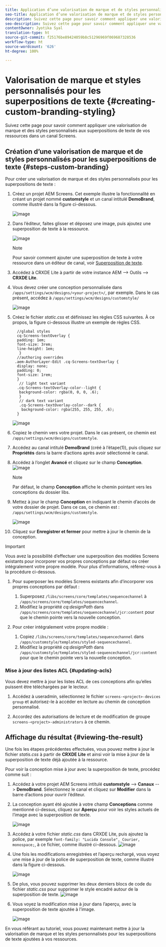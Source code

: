 ```yaml
---
title: Application d’une valorisation de marque et de styles personnalisés aux superpositions de texte
seo-title: Application d’une valorisation de marque et de styles personnalisés aux superpositions de texte
description: Suivez cette page pour savoir comment appliquer une valorisation de marque et des styles personnalisés aux superpositions de texte.
seo-description: Suivez cette page pour savoir comment appliquer une valorisation de marque et des styles personnalisés aux superpositions de texte.
contentOwner: Jyotika Syal
translation-type: ht
source-git-commit: f25176be89424059b8c51296969f069687328536
workflow-type: ht
source-wordcount: '626'
ht-degree: 100%

---
```



# Valorisation de marque et styles personnalisés pour les superpositions de texte {#creating-custom-branding-styling}

Suivez cette page pour savoir comment appliquer une valorisation de marque et des styles personnalisés aux superpositions de texte de vos ressources dans un canal Screens.

## Création d’une valorisation de marque et de styles personnalisés pour les superpositions de texte {#steps-custom-branding}

Pour créer une valorisation de marque et des styles personnalisés pour les superpositions de texte :

1. Créez un projet AEM Screens. Cet exemple illustre la fonctionnalité en créant un projet nommé **customstyle** et un canal intitulé **DemoBrand**, comme illustré dans la figure ci-dessous.

   ![image](/help/user-guide/assets/custom-brand/custom-brand1.png)

1. Dans l’éditeur, faites glisser et déposez une image, puis ajoutez une superposition de texte à la ressource.

   ![image](/help/user-guide/assets/custom-brand/custom-brand2.png)

   >[!NOTE]
   >Pour savoir comment ajouter une superposition de texte à votre ressource dans un éditeur de canal, voir [Superposition de texte](/help/user-guide/text-overlay.md).

1. Accédez à CRXDE Lite à partir de votre instance AEM --> Outils --> **CRXDE Lite**.

1. Vous devez créer une conception personnalisée dans `/apps/settings/wcm/designs/<your-project>/`, par exemple. Dans le cas présent, accédez à `/apps/settings/wcm/designs/customstyle/`

   ![image](/help/user-guide/assets/custom-brand/custom-brand3.png)

1. Créez le fichier *static.css* et définissez les règles CSS suivantes. À ce propos, la figure ci-dessous illustre un exemple de règles CSS.

   ```shell
     //global styles
     cq-Screens-textOverlay {
     padding: 1em;
     font-size: 3rem;
     line-height: 1em;
      }
     //authoring overrides
    .aem-AuthorLayer-Edit .cq-Screens-textOverlay {
     display: none;
     padding: 0;
     font-size: 1rem;
     }
      // light text variant
     .cq-Screens-textOverlay-color--light {
      background-color: rgba(0, 0, 0, .6);
      }
      // dark text variant
      .cq-Screens-textOverlay-color--dark {
       background-color: rgba(255, 255, 255, .6);
     }
   ```

   ![image](/help/user-guide/assets/custom-brand/custom-brand4.png)

1. Copiez le chemin vers votre projet. Dans le cas présent, ce chemin est `/apps/settings/wcm/designs/customstyle`.

1. Accédez au canal intitulé **DemoBrand** (créé à l’étape(1)), puis cliquez sur **Propriétés** dans la barre d’actions après avoir sélectionné le canal.

1. Accédez à l’onglet **Avancé** et cliquez sur le champ **Conception**.
   ![image](/help/user-guide/assets/custom-brand/custom-brand5.png)

   >[!NOTE]
   >Par défaut, le champ **Conception** affiche le chemin pointant vers les conceptions du dossier libs.

1. Mettez à jour le champ **Conception** en indiquant le chemin d’accès de votre dossier de projet. Dans ce cas, ce chemin est : `/apps/settings/wcm/designs/customstyle`.

   ![image](/help/user-guide/assets/custom-brand/custom-brand6.png)

1. Cliquez sur **Enregistrer et fermer** pour mettre à jour le chemin de la conception.

>[!IMPORTANT]
>
> Vous avez la possibilité d’effectuer une superposition des modèles Screens existants pour incorporer vos propres conceptions par défaut ou créer intégralement votre propre modèle. Pour plus d’informations, référez-vous à la procédure ci-dessous.

1. Pour superposer les modèles Screens existants afin d’incorporer vos propres conceptions par défaut :

   1. Superposez `/libs/screens/core/templates/sequencechannel` à `/apps/screens/core/templates/sequencechannel`.
   1. Modifiez la propriété *cq:designPath* dans `/apps/screens/core/templates/sequencechannel/jcr:content` pour que le chemin pointe vers la nouvelle conception.

1. Pour créer intégralement votre propre modèle :
   1. Copiez `/libs/screens/core/templates/sequencechannel` dans `/apps/customstyle/templates/styled-sequencechannel`.
   1. Modifiez la propriété *cq:designPath* dans `/apps/customstyle/templates/styled-sequencechannel/jcr:content` pour que le chemin pointe vers la nouvelle conception.


### Mise à jour des listes ACL {#updating-acls}

Vous devez mettre à jour les listes ACL de ces conceptions afin qu’elles puissent être téléchargées par le lecteur.

1. Accédez à useradmin, sélectionnez le fichier `screens-<project>-devices group` et autorisez-le à accéder en lecture au chemin de conception personnalisé.

1. Accordez des autorisations de lecture et de modification de groupe `screens-<project>-administrators` à ce chemin.

## Affichage du résultat {#viewing-the-result}

Une fois les étapes précédentes effectuées, vous pouvez mettre à jour le fichier *statis.css* à partir de **CRXDE Lite** et ainsi voir la mise à jour de la superposition de texte déjà ajoutée à la ressource.

Pour voir la conception mise à jour avec la superposition de texte, procédez comme suit :

1. Accédez à votre projet AEM Screens intitulé **customstyle** --> **Canaux** --> **DemoBrand**. Sélectionnez le canal et cliquez sur **Modifier** dans la barre d’actions pour ouvrir l’éditeur.

1. La conception ayant été ajoutée à votre champ **Conceptions** comme mentionné ci-dessus, cliquez sur **Aperçu** pour voir les styles actuels de l’image avec la superposition de texte.

   ![image](/help/user-guide/assets/custom-brand/custom-brand7.png)

1. Accédez à votre fichier *static.css* dans CRXDE Lite, puis ajoutez la police, par exemple `font-family: "Lucida Console", Courier, monospace;`, à ce fichier, comme illustré ci-dessous.
   ![image](/help/user-guide/assets/custom-brand/custom-brand8.png)

1. Une fois les modifications enregistrées et l’aperçu rechargé, vous voyez une mise à jour de la police de superposition de texte, comme illustré dans la figure ci-dessous.

   ![image](/help/user-guide/assets/custom-brand/custom-brand9.png)

1. De plus, vous pouvez supprimer les deux derniers blocs de code du fichier *static.css* pour supprimer le style encadré autour de la superposition de texte.
   ![image](/help/user-guide/assets/custom-brand/custom-brand10.png)

1. Vous voyez la modification mise à jour dans l’aperçu, avec la superposition de texte ajoutée à l’image.

   ![image](/help/user-guide/assets/custom-brand/custom-brand11.png)

En vous référant au tutoriel, vous pouvez maintenant mettre à jour la valorisation de marque et les styles personnalisés pour les superpositions de texte ajoutées à vos ressources.









